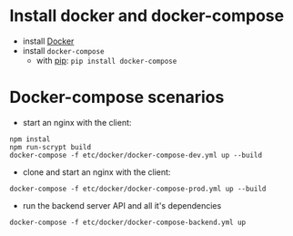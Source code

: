 # Install docker and docker-compose

* install [Docker](https://docs.docker.com/install/)
* install `docker-compose`
  * with [pip](https://packaging.python.org/tutorials/installing-packages/): `pip install docker-compose`
# Docker-compose scenarios
* start an nginx with the client:
``` shell
npm instal
npm run-scrypt build
docker-compose -f etc/docker/docker-compose-dev.yml up --build
```
* clone and start an nginx with the client:
``` shell
docker-compose -f etc/docker/docker-compose-prod.yml up --build
```
* run the backend server API and all it's dependencies
``` shell
docker-compose -f etc/docker/docker-compose-backend.yml up
```
